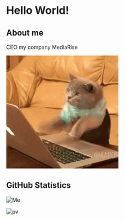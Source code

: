 # Hello World!

## About me

CEO my company MediaRise

![Me](./assets/cat-computer.gif)

## **GitHub Statistics**

![Me](https://github-readme-stats.vercel.app/api/top-langs/?username=digkill&theme=dracula&hide_langs_below=1)

![pv](https://pageview.vercel.app/?github_user=digkill)

